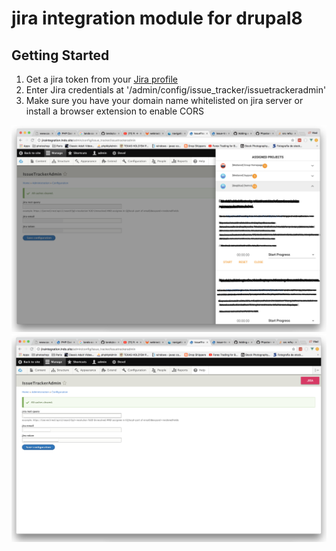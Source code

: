 # jira integration module for drupal8

## Getting Started

1. Get a jira token from your [Jira profile](https://id.atlassian.com/profile/profile.action)
2. Enter Jira credentials at '/admin/config/issue_tracker/issuetrackeradmin'
3. Make sure you have your domain name whitelisted on jira server or install a browser extension to enable CORS

![Screen1 demo](https://github.com/albu-vlad/jira-integration/blob/master/demo/ScreenA.png)
![Screen2 demo](https://github.com/albu-vlad/jira-integration/blob/master/demo/ScreenB.png)
